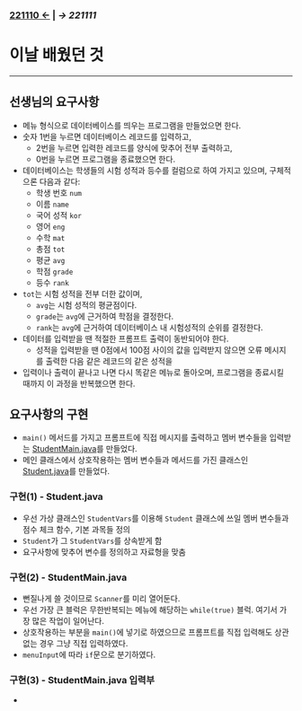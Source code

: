 ﻿### [221110 ←](/221011-_JAVA/221110) | *→ 221111*<!--(/221011-_JAVA/221111/)-->

# 이날 배웠던 것

---

## 선생님의 요구사항

- 메뉴 형식으로 데이터베이스를 띄우는 프로그램을 만들었으면 한다.
- 숫자 1번을 누르면 데이터베이스 레코드를 입력하고,
    - 2번을 누르면 입력한 레코드를 양식에 맞추어 전부 출력하고,
    - 0번을 누르면 프로그램을 종료했으면 한다.
- 데이터베이스는 학생들의 시험 성적과 등수를 컬럼으로 하여 가지고 있으며, 구체적으론 다음과 같다:
    - 학생 번호 `num`
    - 이름 `name`
    - 국어 성적 `kor`
    - 영어 `eng`
    - 수학 `mat`
    - 총점 `tot`
    - 평균 `avg`
    - 학점 `grade`
    - 등수 `rank`
- `tot`는 시험 성적을 전부 더한 값이며,
    - `avg`는 시험 성적의 평균점이다.
    - `grade`는 `avg`에 근거하여 학점을 결정한다.
    - `rank`는 `avg`에 근거하여 데이터베이스 내 시험성적의 순위를 결정한다.
- 데이터를 입력받을 땐 적절한 프롬프트 출력이 동반되어야 한다.
    - 성적을 입력받을 땐 0점에서 100점 사이의 값을 입력받지 않으면 오류 메시지를 출력한 다음 같은 레코드의 같은 성적을 
- 입력이나 출력이 끝나고 나면 다시 똑같은 메뉴로 돌아오며, 프로그램을 종료시킬 때까지 이 과정을 반복했으면 한다.

## 요구사항의 구현

- `main()` 메서드를 가지고 프롬프트에 직접 메시지를 출력하고 멤버 변수들을 입력받는 [StudentMain.java](/221011-_JAVA/221111/javastudy/StudentMain.java)를 만들었다.
- 메인 클래스에서 상호작용하는 멤버 변수들과 메서드를 가진 클래스인 [Student.java](/221011-_JAVA/221111/javastudy/Student.java)를 만들었다.

### 구현(1) - Student.java

- 우선 가상 클래스인 `StudentVars`를 이용해 `Student` 클래스에 쓰일 멤버 변수들과 점수 체크 함수, 기본 과목들 정의
- `Student`가 그 `StudentVars`를 상속받게 함
- 요구사항에 맞추어 변수를 정의하고 자료형을 맞춤

### 구현(2) - StudentMain.java

- 뻔질나게 쓸 것이므로 `Scanner`를 미리 열어둔다.
- 우선 가장 큰 블럭은 무한반복되는 메뉴에 해당하는 `while(true)` 블럭. 여기서 가장 많은 작업이 일어난다.
- 상호작용하는 부분을 `main()`에 넣기로 하였으므로 프롬프트를 직접 입력해도 상관없는 경우 그냥 직접 입력하였다.
- `menuInput`에 따라 `if`문으로 분기하였다.

### 구현(3) - StudentMain.java 입력부

-
